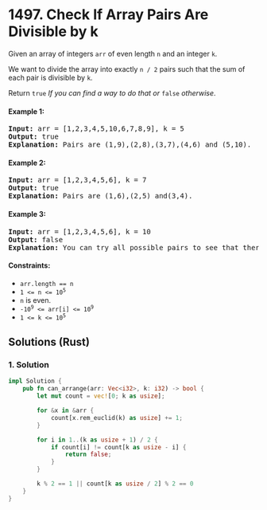 # 1497. Check If Array Pairs Are Divisible by k
Given an array of integers `arr` of even length `n` and an integer `k`.

We want to divide the array into exactly `n / 2` pairs such that the sum of each pair is divisible by `k`.

Return `true` *If you can find a way to do that or* `false` *otherwise*.

#### Example 1:
<pre>
<strong>Input:</strong> arr = [1,2,3,4,5,10,6,7,8,9], k = 5
<strong>Output:</strong> true
<strong>Explanation:</strong> Pairs are (1,9),(2,8),(3,7),(4,6) and (5,10).
</pre>

#### Example 2:
<pre>
<strong>Input:</strong> arr = [1,2,3,4,5,6], k = 7
<strong>Output:</strong> true
<strong>Explanation:</strong> Pairs are (1,6),(2,5) and(3,4).
</pre>

#### Example 3:
<pre>
<strong>Input:</strong> arr = [1,2,3,4,5,6], k = 10
<strong>Output:</strong> false
<strong>Explanation:</strong> You can try all possible pairs to see that there is no way to divide arr into 3 pairs each with sum divisible by 10.
</pre>

#### Constraints:
* `arr.length == n`
* <code>1 <= n <= 10<sup>5</sup></code>
* `n` is even.
* <code>-10<sup>9</sup> <= arr[i] <= 10<sup>9</sup></code>
* <code>1 <= k <= 10<sup>5</sup></code>

## Solutions (Rust)

### 1. Solution
```Rust
impl Solution {
    pub fn can_arrange(arr: Vec<i32>, k: i32) -> bool {
        let mut count = vec![0; k as usize];

        for &x in &arr {
            count[x.rem_euclid(k) as usize] += 1;
        }

        for i in 1..(k as usize + 1) / 2 {
            if count[i] != count[k as usize - i] {
                return false;
            }
        }

        k % 2 == 1 || count[k as usize / 2] % 2 == 0
    }
}
```
